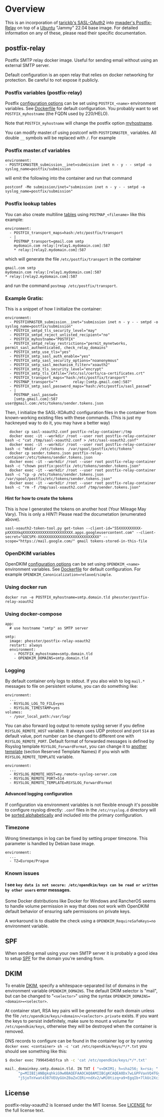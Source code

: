# Overview

This is an incorporation of [tarickb's SASL-OAuth2](https://github.com/tarickb/sasl-xoauth2/)
into [mwader's Postfix-Relay](https://hub.docker.com/r/mwader/postfix-relay/)
on top of a [Ubuntu](https://hub.docker.com/_/ubuntu) "Jammy" 22.04 base image.
For detailed information on any of these, please read their specific 
documentation.

## postfix-relay

Postfix SMTP relay docker image. Useful for sending email without using an
external SMTP server.

Default configuration is an open relay that relies on docker networking for
protection. Be careful to not expose it publicly.


### Postfix variables (postfix-relay)

Postfix [configuration options](http://www.postfix.org/postconf.5.html) can be set
using `POSTFIX_<name>` environment variables. See [Dockerfile](Dockerfile) for default
configuration. You probably want to set `POSTFIX_myhostname` (the FQDN used by 220/HELO).

Note that `POSTFIX_myhostname` will change the postfix option
[myhostname](http://www.postfix.org/postconf.5.html#myhostname).

You can modify master.cf using postconf with `POSTFIXMASTER_` variables. All double `__` symbols will be replaced with `/`. For example

### Postfix master.cf variables

```
environment:
- POSTFIXMASTER_submission__inet=submission inet n - y - - smtpd -o syslog_name=postfix/submission
```
will emit the following into the container and run that command

```
postconf -Me submission/inet="submission inet n - y - - smtpd -o syslog_name=postfix/submission"
```

### Postfix lookup tables

You can also create multiline [tables](http://www.postfix.org/DATABASE_README.html#types) using `POSTMAP_<filename>` like this example:
```
environment:
  - POSTFIX_transport_maps=hash:/etc/postfix/transport
  - |
    POSTMAP_transport=gmail.com smtp
    mydomain.com relay:[relay1.mydomain.com]:587
    * relay:[relay2.mydomain.com]:587
```
which will generate the file `/etc/postfix/transport` in the container
```
gmail.com smtp
mydomain.com relay:[relay1.mydomain.com]:587
* relay:[relay2.mydomain.com]:587
```
and run the command `postmap /etc/postfix/transport`.

### Example Gratis:

This is a snippet of how I initialize the container:
```
environment:
  - POSTFIXMASTER_submission__inet="submission inet n - y - - smtpd -o syslog_name=postfix/submission"
  - POSTFIX_smtpd_tls_security_level="may"
  - POSTFIX_smtpd_reject_unlisted_recipient="no"
  - POSTFIX_myhostname="POSTFIX"
  - POSTFIX_smtpd_relay_restrictions="permit_mynetworks, permit_sasl_authenticated, check_relay_domains"
  - POSTFIX_smtp_use_tls="yes"
  - POSTFIX_smtp_sasl_auth_enable="yes"
  - POSTFIX_smtp_sasl_security_options="noanonymous"
  - POSTFIX_smtp_sasl_mechanism_filter="xoauth2"
  - POSTFIX_smtp_tls_security_level="encrypt"
  - POSTFIX_smtp_tls_CAfile="/etc/ssl/certs/ca-certificates.crt"
  - POSTFIX_transport_maps="hash:/etc/postfix/transport"
  - POSTMAP_transport="*       relay:[smtp.gmail.com]:587"
  - POSTFIX_smtp_sasl_password_maps="hash:/etc/postfix/sasl_passwd"
  - |
    POSTMAP_sasl_passwd=
    [smtp.gmail.com]:587   user@gmail.com:/etc/tokens/sender.tokens.json
```

Then, I initialize the SASL-XOAuth2 configuration files in the container
from known-working existing files with these commands.  (This is just
my hackneyed way to do it, you may have a better way)
```
  docker cp sasl-xoauth2.conf postfix-relay-container:/tmp
  docker exec -it --workdir /root --user root postfix-relay-container bash -c "cat /tmp/sasl-xoauth2.conf > /etc/sasl-xoauth2.conf"
  docker exec -it --workdir /root --user root postfix-relay-container bash -c "mkdir  /etc/tokens  /var/spool/postfix/etc/tokens"
  docker cp sender.tokens.json postfix-relay-container:/etc/tokens/sender.tokens.json
  docker exec -it --workdir /root --user root postfix-relay-container bash -c "chown postfix:postfix /etc/tokens/sender.tokens.json"
  docker exec -it --workdir /root --user root postfix-relay-container bash -c "cp -p /etc/tokens/sender.tokens.json /var/spool/postfix/etc/tokens/sender.tokens.json"
  docker exec -it --workdir /root --user root postfix-relay-container bash -c "rm -f /tmp/sasl-xoauth2.conf /tmp/sender.tokens.json"
```

#### Hint for how to create the tokens

This is how I generated the tokens on another host (Your Mileage May Vary).
This is only a _HINT_!  Please read the documetation (enumerated above).
```
sasl-xoauth2-token-tool.py get-token --client-id="55XXXXXXXXXX-pXXXXXkqXXXXXXXXXXXXXXXXXXXXXXX.apps.googleusercontent.com" --client-secret="GOCSPX-XXXXXXXXXXXXXXXXXXXXXXXXXXXX" --scope="https://mail.google.com/" gmail tokens-stored-in-this-file
```

### OpenDKIM variables

OpenDKIM [configuration options](http://opendkim.org/opendkim.conf.5.html) can be set
using `OPENDKIM_<name>` environment variables. See [Dockerfile](Dockerfile) for default
configuration. For example `OPENDKIM_Canonicalization=relaxed/simple`.

### Using docker run
```
docker run -e POSTFIX_myhostname=smtp.domain.tld phesster/postfix-relay-xoauth2
```

### Using docker-compose
```
app:
  # use hostname "smtp" as SMTP server

smtp:
  image: phesster/postfix-relay-xoauth2
  restart: always
  environment:
    - POSTFIX_myhostname=smtp.domain.tld
    - OPENDKIM_DOMAINS=smtp.domain.tld
```

### Logging
By default container only logs to stdout. If you also wish to log `mail.*` messages to file on persistent volume, you can do something like:

```
environment:
  ...
  - RSYSLOG_LOG_TO_FILE=yes
  - RSYSLOG_TIMESTAMP=yes
volumes:
  - /your_local_path:/var/log/
```

You can also forward log output to remote syslog server if you define `RSYSLOG_REMOTE_HOST` variable. It always uses UDP protocol and port `514` as default value,
port number can be changed to different one with `RSYSLOG_REMOTE_PORT`. Default format of forwarded messages is defined by Rsyslog template `RSYSLOG_ForwardFormat`,
you can change it to [another template](https://www.rsyslog.com/doc/v8-stable/configuration/templates.html) (section Reserved Template Names) if you wish with `RSYSLOG_REMOTE_TEMPLATE` variable.

```
environment:
  ...
  - RSYSLOG_REMOTE_HOST=my.remote-syslog-server.com
  - RSYSLOG_REMOTE_PORT=514
  - RSYSLOG_REMOTE_TEMPLATE=RSYSLOG_ForwardFormat
```

#### Advanced logging configuration

If configuration via environment variables is not flexible enough it's possible to configure rsyslog directly: `.conf` files in the `/etc/rsyslog.d` directory will be [sorted alphabetically](https://www.rsyslog.com/doc/v8-stable/rainerscript/include.html#file) and included into the primary configuration.

### Timezone
Wrong timestamps in log can be fixed by setting proper timezone.
This parameter is handled by Debian base image.

```
environment:
  ...
  - TZ=Europe/Prague
```

### Known issues

#### I see `key data is not secure: /etc/opendkim/keys can be read or written by other users` error messages.

Some Docker distributions like Docker for Windows and RancherOS seems to handle
volume permission in way that does not work with OpenDKIM default behavior of
ensuring safe permissions on private keys.

A workaround is to disable the check using a `OPENDKIM_RequireSafeKeys=no` environment variable.

## SPF
When sending email using your own SMTP server it is probably a good idea
to setup [SPF](https://en.wikipedia.org/wiki/Sender_Policy_Framework) for the
domain you're sending from.

## DKIM
To enable [DKIM](https://en.wikipedia.org/wiki/DomainKeys_Identified_Mail),
specify a whitespace-separated list of domains in the environment variable
`OPENDKIM_DOMAINS`. The default DKIM selector is "mail", but can be changed to
"`<selector>`" using the syntax `OPENDKIM_DOMAINS=<domain>=<selector>`.

At container start, RSA key pairs will be generated for each domain unless the
file `/etc/opendkim/keys/<domain>/<selector>.private` exists. If you want the
keys to persist indefinitely, make sure to mount a volume for
`/etc/opendkim/keys`, otherwise they will be destroyed when the container is
removed.

DNS records to configure can be found in the container log or by running `docker exec <container> sh -c 'cat /etc/opendkim/keys/*/*.txt` you should see something like this:
```bash
$ docker exec 7996454b5fca sh -c 'cat /etc/opendkim/keys/*/*.txt'

mail._domainkey.smtp.domain.tld. IN	TXT	( "v=DKIM1; h=sha256; k=rsa; "
	  "p=MIIBIjANBgkqhkiG9w0BAQEFAAOCAQ8AMIIBCgKCAQEA0Dx7wLGPFVaxVQ4TGym/eF89aQ8oMxS9v5BCc26Hij91t2Ci8Fl12DHNVqZoIPGm+9tTIoDVDFEFrlPhMOZl8i4jU9pcFjjaIISaV2+qTa8uV1j3MyByogG8pu4o5Ill7zaySYFsYB++cHJ9pjbFSC42dddCYMfuVgrBsLNrvEi3dLDMjJF5l92Uu8YeswFe26PuHX3Avr261n"
	  "j5joTnYwat4387VEUyGUnZ0aZxCERi+ndXv2/wMJ0tizq+a9+EgqIb+7lkUc2XciQPNuTujM25GhrQBEKznvHyPA6fHsFheymOuB763QpkmnQQLCxyLygAY9mE/5RY+5Q6J9oDOQIDAQAB" )  ; ----- DKIM key mail for smtp.domain.tld
```

## License
postfix-relay-xoauth2 is licensed under the MIT license. See [LICENSE](LICENSE) for the
full license text.
